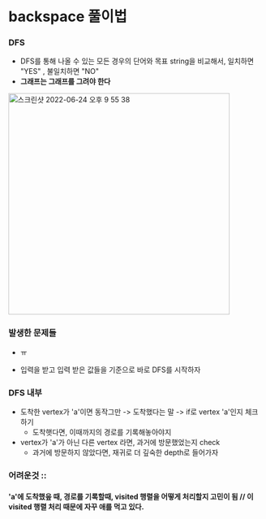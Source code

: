 # backspace 풀이법

### DFS
* DFS를 통해 나올 수 있는 모든 경우의 단어와 목표 string을 비교해서, 일치하면 "YES" , 불일치하면 "NO"  
* **그래프는 그래프를 그려야 한다**

<img width="436" alt="스크린샷 2022-06-24 오후 9 55 38" src="https://user-images.githubusercontent.com/63406434/175540492-a26a87dc-f13e-49f5-bfcf-47bba91282a4.png">

### 발생한 문제들

* ㅠ

* 입력을 받고 입력 받은 값들을 기준으로 바로 DFS를 시작하자 

### DFS 내부

* 도착한 vertex가 'a'이면 동작그만 -> 도착했다는 말 -> if로 vertex 'a'인지 체크하기
  * 도착햇다면, 이때까지의 경로를 기록해놓아야지
* vertex가 'a'가 아닌 다른 vertex 라면, 과거에 방문했었는지 check
  * 과거에 방문하지 않았다면, 재귀로 더 깊숙한 depth로 들어가자 

### 어려운것 ::
#### 'a'에 도착했읖 때, 경로를 기록할때, visited 행렬을 어떻게 처리할지 고민이 됨 // 이 visited 행렬 처리 때문에 자꾸 애를 먹고 있다. 




